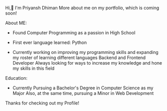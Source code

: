 Hi,👋 I'm Priyansh Dhiman 
More about me on my portfolio, which is coming soon!

About ME:
- Found Computer Programming as a passion in High School

- First ever language learned: 
Python

- Currently working on improving my programming skills and expanding my roster of learning different languages
Backend and Frontend Developer
Always looking for ways to increase my knowledge and hone my skills in this field

Education:

- Currently Pursuing a Bachelor's Degree in Computer Science as my Major
Also, at the same time, pursuing a Minor in Web Development

Thanks for checking out my Profile!

